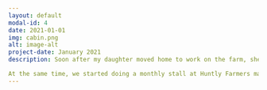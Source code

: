 ```yaml
---
layout: default
modal-id: 4
date: 2021-01-01
img: cabin.png
alt: image-alt
project-date: January 2021
description: Soon after my daughter moved home to work on the farm, she became the manager of Leith Hall. There I started running the cafe, using vegetables grown in the Hall Gardens and products from our farm.

At the same time, we started doing a monthly stall at Huntly Farmers market, selling local organically grown vegetables at affordable prices. Perhaps you have met me there!
---
```

